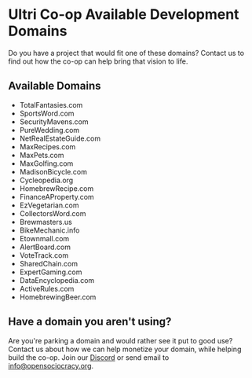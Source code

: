 # Ultri Co-op Available Development Domains

Do you have a project that would fit one of these domains?
Contact us to find out how the co-op can help bring that vision to life.

## Available Domains

* TotalFantasies.com
* SportsWord.com
* SecurityMavens.com
* PureWedding.com
* NetRealEstateGuide.com
* MaxRecipes.com
* MaxPets.com
* MaxGolfing.com
* MadisonBicycle.com
* Cycleopedia.org
* HomebrewRecipe.com
* FinanceAProperty.com
* EzVegetarian.com
* CollectorsWord.com
* Brewmasters.us
* BikeMechanic.info
* Etownmall.com
* AlertBoard.com
* VoteTrack.com
* SharedChain.com
* ExpertGaming.com
* DataEncyclopedia.com
* ActiveRules.com
* HomebrewingBeer.com

## Have a domain you aren't using?

Are you're parking a domain and would rather see it put to good use? Contact us about how we can help monetize your domain, while helping build the co-op. Join our [Discord](https://discord.gg/MSY9Yhss) or send email to info@opensociocracy.org.